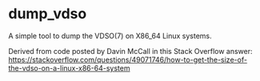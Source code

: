 # dump_vdso

A simple tool to dump the VDSO(7) on X86_64 Linux systems.

Derived from code posted by Davin McCall in this Stack Overflow answer:
https://stackoverflow.com/questions/49071746/how-to-get-the-size-of-the-vdso-on-a-linux-x86-64-system
